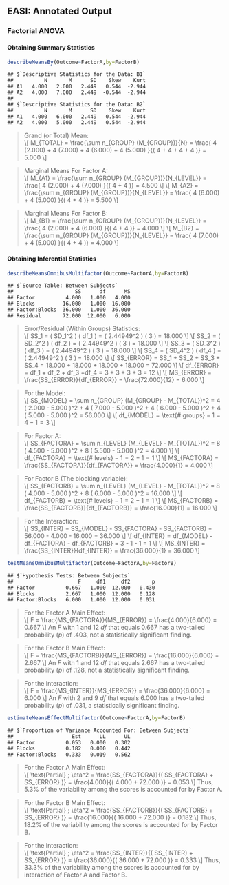 
## EASI: Annotated Output

### Factorial ANOVA

#### Obtaining Summary Statistics

```r
describeMeansBy(Outcome~FactorA,by=FactorB)
```

```
## $`Descriptive Statistics for the Data: B1`
##          N       M      SD    Skew    Kurt
## A1   4.000   2.000   2.449   0.544  -2.944
## A2   4.000   7.000   2.449  -0.544  -2.944
## 
## $`Descriptive Statistics for the Data: B2`
##          N       M      SD    Skew    Kurt
## A1   4.000   6.000   2.449   0.544  -2.944
## A2   4.000   5.000   2.449   0.544  -2.944
```

> Grand (or Total) Mean:  
> \\[ M_{TOTAL} = \frac{\sum n_{GROUP} (M_{GROUP})}{N} = \frac{ 4 (2.000) + 4 (7.000) + 4 (6.000) + 4 (5.000) }{( 4 + 4 + 4 + 4 )} = 5.000 \\]

> Marginal Means For Factor A:  
> \\[ M_{A1} = \frac{\sum n_{GROUP} (M_{GROUP})}{N_{LEVEL}} = \frac{ 4 (2.000) + 4 (7.000) }{( 4 + 4 )} = 4.500 \\]
> \\[ M_{A2} = \frac{\sum n_{GROUP} (M_{GROUP})}{N_{LEVEL}} = \frac{ 4 (6.000) + 4 (5.000) }{( 4 + 4 )} = 5.500 \\]

> Marginal Means For Factor B:  
> \\[ M_{B1} = \frac{\sum n_{GROUP} (M_{GROUP})}{N_{LEVEL}} = \frac{ 4 (2.000) + 4 (6.000) }{( 4 + 4 )} = 4.000 \\]
> \\[ M_{B2} = \frac{\sum n_{GROUP} (M_{GROUP})}{N_{LEVEL}} = \frac{ 4 (7.000) + 4 (5.000) }{( 4 + 4 )} = 4.000 \\]

#### Obtaining Inferential Statistics

```r
describeMeansOmnibusMultifactor(Outcome~FactorA,by=FactorB)
```

```
## $`Source Table: Between Subjects`
##                    SS      df      MS
## Factor          4.000   1.000   4.000
## Blocks         16.000   1.000  16.000
## Factor:Blocks  36.000   1.000  36.000
## Residual       72.000  12.000   6.000
```
> Error/Residual (Within Groups) Statistics:    
> \\[ SS_1 = ( SD_1^2 ) ( df_1 ) = ( 2.44949^2 ) ( 3 ) = 18.000 \\]
> \\[ SS_2 = ( SD_2^2 ) ( df_2 ) = ( 2.44949^2 ) ( 3 ) = 18.000 \\]
> \\[ SS_3 = ( SD_3^2 ) ( df_3 ) = ( 2.44949^2 ) ( 3 ) = 18.000 \\]
> \\[ SS_4 = ( SD_4^2 ) ( df_4 ) = ( 2.44949^2 ) ( 3 ) = 18.000 \\]
> \\[ SS_{ERROR} = SS_1 + SS_2 + SS_3 + SS_4 = 18.000 + 18.000 + 18.000 + 18.000 = 72.000 \\]
> \\[ df_{ERROR} = df_1 + df_2 + df_3 +df_4 = 3 + 3 + 3 + 3 = 12 \\]
> \\[ MS_{ERROR} = \frac{SS_{ERROR}}{df_{ERROR}} = \frac{72.000}{12} = 6.000 \\]

> For the Model:  
> \\[ SS_{MODEL} = \sum n_{GROUP} (M_{GROUP} - M_{TOTAL})^2 = 4 ( 2.000 - 5.000 )^2 + 4 ( 7.000 - 5.000 )^2 + 4 ( 6.000 - 5.000 )^2 + 4 ( 5.000 - 5.000 )^2 = 56.000  \\]
> \\[ df_{MODEL} = \text{# groups} − 1 = 4 − 1 = 3 \\]

> For Factor A:  
> \\[ SS_{FACTORA} = \sum n_{LEVEL} (M_{LEVEL} - M_{TOTAL})^2 = 8 ( 4.500 - 5.000 )^2 + 8 ( 5.500 - 5.000 )^2 = 4.000 \\]
> \\[ df_{FACTORA} = \text{# levels} − 1 = 2 − 1 = 1 \\]
> \\[ MS_{FACTORA} = \frac{SS_{FACTORA}}{df_{FACTORA}} = \frac{4.000}{1} = 4.000 \\]

> For Factor B (The blocking variable):  
> \\[ SS_{FACTORB} = \sum n_{LEVEL} (M_{LEVEL} - M_{TOTAL})^2 = 8 ( 4.000 - 5.000 )^2 + 8 ( 6.000 - 5.000 )^2 = 16.000 \\]
> \\[ df_{FACTORB} = \text{# levels} − 1 = 2 − 1 = 1 \\]
> \\[ MS_{FACTORB} = \frac{SS_{FACTORB}}{df_{FACTORB}} = \frac{16.000}{1} = 16.000 \\]

> For the Interaction:  
> \\[ SS_{INTER} = SS_{MODEL} - SS_{FACTORA} - SS_{FACTORB} = 56.000 - 4.000 - 16.000 = 36.000 \\]
> \\[ df_{INTER} = df_{MODEL} - df_{FACTORA} - df_{FACTORB} = 3 - 1 - 1 = 1 \\]
> \\[ MS_{INTER} = \frac{SS_{INTER}}{df_{INTER}} = \frac{36.000}{1} = 36.000 \\]

```r
testMeansOmnibusMultifactor(Outcome~FactorA,by=FactorB)
```

```
## $`Hypothesis Tests: Between Subjects`
##                     F     df1     df2       p
## Factor          0.667   1.000  12.000   0.430
## Blocks          2.667   1.000  12.000   0.128
## Factor:Blocks   6.000   1.000  12.000   0.031
```

> For the Factor A Main Effect:  
> \\[ F = \frac{MS_{FACTORA}}{MS_{ERROR}} = \frac{4.000}{6.000} = 0.667 \\]
> An *F* with 1 and 12 *df* that equals 0.667 has a two-tailed probability (*p*) of .403, not a statistically significant finding.

> For the Factor B Main Effect:  
> \\[ F = \frac{MS_{FACTORB}}{MS_{ERROR}} = \frac{16.000}{6.000} = 2.667 \\]
 > An *F* with 1 and 12 *df* that equals 2.667 has a two-tailed probability (*p*) of .128, not a statistically significant finding.

> For the Interaction:  
> \\[ F = \frac{MS_{INTER}}{MS_{ERROR}} = \frac{36.000}{6.000} = 6.000 \\]
> An *F* with 2 and 9 *df* that equals 6.000 has a two-tailed probability (*p*) of .031, a statistically significant finding.

```r
estimateMeansEffectMultifactor(Outcome~FactorA,by=FactorB)
```

```
## $`Proportion of Variance Accounted For: Between Subjects`
##                   Est      LL      UL
## Factor          0.053   0.000   0.302
## Blocks          0.182   0.000   0.442
## Factor:Blocks   0.333   0.019   0.562
```

> For the Factor A Main Effect:  
> \\[ \text{Partial} \; \eta^2 = \frac{SS_{FACTORA}}{( SS_{FACTORA} + SS_{ERROR} )} = \frac{4.000}{( 4.000 + 72.000 )} = 0.053 \\]
> Thus, 5.3% of the variability among the scores is accounted for by Factor A.

> For the Factor B Main Effect:  
> \\[ \text{Partial} \; \eta^2 = \frac{SS_{FACTORB}}{( SS_{FACTORB} + SS_{ERROR} )} = \frac{16.000}{( 16.000 + 72.000 )} = 0.182 \\]
> Thus, 18.2% of the variability among the scores is accounted for by Factor B.

> For the Interaction:  
> \\[ \text{Partial} \; \eta^2 = \frac{SS_{INTER}}{( SS_{INTER} + SS_{ERROR} )} = \frac{36.000}{( 36.000 + 72.000 )} = 0.333 \\]
> Thus, 33.3% of the variability among the scores is accounted for by interaction of Factor A and Factor B.
